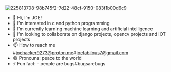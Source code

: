 ![225813708-98b745f2-7d22-48cf-9150-083f1b00d6c9](https://github.com/user-attachments/assets/9ecd1626-47cb-422b-8571-4cf5121a7d02)

- 👋 Hi, I’m JOE!
- 👀 I’m interested in c and python programming
- 🌱 I’m currently learning machine learning and artificial intelligence
- 💞️ I’m looking to collaborate on django projects, opencv projects and IOT projects
- 📫 How to reach me #joehacker9273@proton.me#joefabilous7@gmail.com
- 😄 Pronouns: peace to the world
- ⚡ Fun fact: - people are bugs#bugsarebugs

<!---
joecoco2027/joecoco2027 is a ✨ special ✨ repository because its `README.md` (this file) appears on your GitHub profile.
You can click the Preview link to take a look at your changes.
--->
